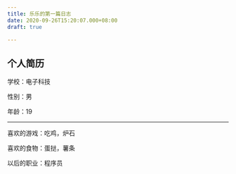 ```yaml
---
title: 乐乐的第一篇日志
date: 2020-09-26T15:20:07.000+08:00
draft: true

---
```

## 个人简历

学校：电子科技

性别：男

年龄：19

***

喜欢的游戏：吃鸡，炉石

喜欢的食物：蛋挞，薯条

以后的职业：程序员